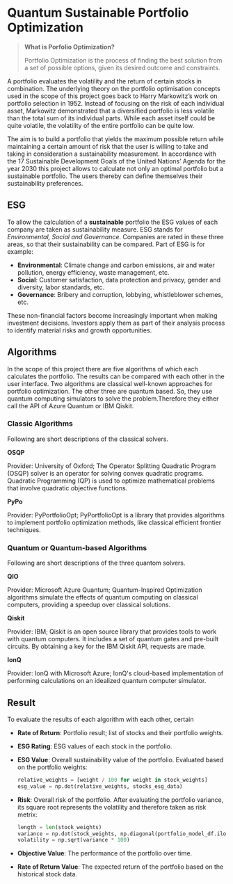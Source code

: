 # Quantum Sustainable Portfolio Optimization

> **What is Porfolio Optimization?**
>
> Portfolio Optimization is the process of finding the best solution from a set of possible options, given its desired outcome and constraints.

A portfolio evaluates the volatility and the return of certain stocks in combination. The underlying theory on the portfolio optimisation concepts used in the scope of this project goes back to Harry Markowitz’s work on portfolio selection in 1952. Instead of focusing on the risk of each individual asset, Markowitz demonstrated that a diversified portfolio is less volatile than the total sum of its individual parts. While each asset itself could be quite volatile, the volatility of the entire portfolio can be quite low.

The aim is to build a portfolio that yields the maximum possible return while maintaining a certain amount of risk that the user is willing to take and taking in consideration a sustainability measurement. In accordance with the 17 Sustainable Development Goals of the United Nations’ Agenda for the year 2030 this project allows to calculate not only an optimal portfolio but a sustainable portfolio. The users thereby can define themselves their sustainability preferences.

## ESG

To allow the calculation of a **sustainable** portfolio the ESG values of each company are taken as sustainability measure. ESG stands for _Environmental, Social and Governance_. Companies are rated in these three areas, so that their sustainability can be compared. Part of ESG is for example:

- **Environmental**: Climate change and carbon emissions, air and water pollution, energy efficiency, waste management, etc.
- **Social**: Customer satisfaction, data protection and privacy, gender and diversity, labor standards, etc.
- **Governance**: Bribery and corruption, lobbying, whistleblower schemes, etc.

These non-financial factors become increasingly important when making investment decisions. Investors apply them as part of their analysis process to identify material risks and growth opportunities.

## Algorithms

In the scope of this project there are five algorithms of which each calculates the portfolio. The results can be compared with each other in the user interface. Two algorithms are classical well-known approaches for portfolio optimization. The other three are quantum based. So, they use quantum computing simulators to solve the problem.Therefore they either call the API of Azure Quantum or IBM Qiskit.

### Classic Algorithms

Following are short descriptions of the classical solvers.

**OSQP**

Provider: University of Oxford;
The Operator Splitting Quadratic Program (OSQP) solver is an operator for solving convex quadratic programs. Quadratic Programming (QP) is used to optimize mathematical problems that involve quadratic objective functions.

**PyPo**

Provider: PyPortfolioOpt;
PyPortfolioOpt is a library that provides algorithms to implement portfolio optimization methods, like classical efficient frontier techniques.

### Quantum or Quantum-based Algorithms

Following are short descriptions of the three quantom solvers.

**QIO**

Provider: Microsoft Azure Quantum;
Quantum-Inspired Optimization algorithms simulate the effects of quantum computing on classical computers, providing a speedup over classical solutions.

**Qiskit**

Provider: IBM;
Qiskit is an open source library that provides tools to work with quantum computers. It includes a set of quantum gates and pre-built circuits. By obtaining a key for the IBM Qiskit API, requests are made.

**IonQ**

Provider: IonQ with Microsoft Azure;
IonQ's cloud-based implementation of performing calculations on an idealized quantum computer simulator.

## Result

To evaluate the results of each algorithm with each other, certain

- **Rate of Return**: Portfolio result; list of stocks and their portfolio weights.
- **ESG Rating**: ESG values of each stock in the portfolio.
- **ESG Value**: Overall sustainability value of the portfolio. Evaluated based on the portfolio weights:

  ```python
  relative_weights = [weight / 100 for weight in stock_weights]
  esg_value = np.dot(relative_weights, stocks_esg_data)
  ```

- **Risk**: Overall risk of the portfolio. After evaluating the portfolio variance, its square root represents the volatility and therefore taken as risk metrix:

  ```python
  length = len(stock_weights)
  variance = np.dot(stock_weights, np.diagonal(portfolio_model_df.iloc[:length, -length:].to_numpy()))
  volatility = np.sqrt(variance * 100)
  ```

- **Objective Value**: The performance of the portfolio over time.
- **Rate of Return Value**: The expected return of the portfolio based on the historical stock data.
